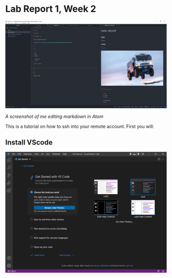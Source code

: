 # Lab Report 1, Week 2
![Screenshot](atom.PNG)

*A screenshot of me editing markdown in Atom*

This is a tutorial on how to ssh into your remote account. First you will:
## Install VScode
![VSCode](vscodeboot.PNG)
